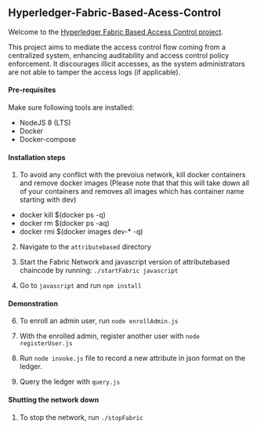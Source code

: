 ## Hyperledger-Fabric-Based-Acess-Control
Welcome to the [Hyperledger Fabric Based Access Control project](https://wiki.hyperledger.org/display/INTERN/Hyperledger+Fabric+Based+Access+Control). 

This project aims to mediate the access control flow coming from a centralized system, enhancing auditability and access control policy enforcement. It discourages illicit accesses, as the system administrators are not able to tamper the access logs (if applicable). 

#### Pre-requisites
Make sure following tools are installed:

* NodeJS 8 (LTS)
* Docker
* Docker-compose

#### Installation steps

1. To avoid any conflict with the prevoius network, kill docker containers and remove docker images (Please note that that this will take down all of your containers and removes all images which has container name starting with dev)

* docker kill $(docker ps -q)
* docker rm $(docker ps -aq)
* docker rmi $(docker images dev-* -q)

2. Navigate to the ``attributebased`` directory 

3. Start the Fabric Network and javascript version of attributebased chaincode by running:
    ``./startFabric javascript``
4. Go to ``javascript`` and run ``npm install``

#### Demonstration

6. To enroll an admin user, run ``node enrollAdmin.js``

7. With the enrolled admin, register another user with ``node registerUser.js``
    
    
8. Run ``node invoke.js`` file to record a new attribute in json format on the ledger. 

9. Query the ledger with ``query.js`` 
    
#### Shutting the network down

 1. To stop the network, run ``./stopFabric``
